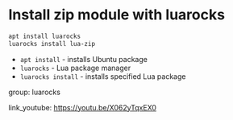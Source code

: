 # Install zip module with luarocks

```bash
apt install luarocks
luarocks install lua-zip
```

- `apt install` - installs Ubuntu package
- `luarocks` - Lua package manager
- `luarocks install` - installs specified Lua package

group: luarocks


link_youtube: https://youtu.be/X062yTqxEX0
